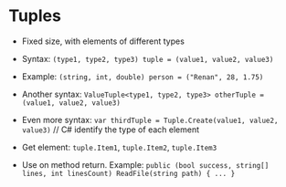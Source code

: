 # Tuples

- Fixed size, with elements of different types
- Syntax: `(type1, type2, type3) tuple = (value1, value2, value3)`
- Example: `(string, int, double) person = ("Renan", 28, 1.75)`
- Another syntax: `ValueTuple<type1, type2, type3> otherTuple = (value1, value2, value3)`

- Even more syntax: `var thirdTuple = Tuple.Create(value1, value2, value3)` // C# identify the type of each element
- Get element: `tuple.Item1`, `tuple.Item2`, `tuple.Item3`
- Use on method return. Example: `public (bool success, string[] lines, int linesCount) ReadFile(string path) { ... }`
